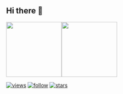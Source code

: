 ## Hi there :wave:

<img height="150px" src="https://github-readme-stats.vercel.app/api?username=spanishkukli&&hide_border=flase&show_icons=true&include_all_commits=true&count_private=true&line_height=21&&theme=radical" /><img height="150px" src="https://github-readme-stats.vercel.app/api/top-langs/?username=spanishkukli&hide_border=true&theme=radical" />

[![views](https://komarev.com/ghpvc/?username=spanishkukli&color=D83B7D)]()
[![follow](https://img.shields.io/github/followers/spanishkukli?label=follow&style=social)](https://github.com/spanishkukli)
[![stars](https://img.shields.io/github/stars/spanishkukli?style=social)](https://github.com/spanishkukli?tab=repositories)
